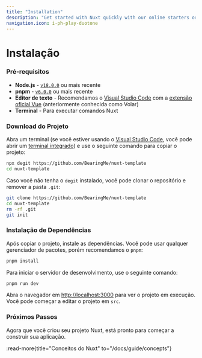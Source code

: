 ```yaml
---
title: "Installation"
description: "Get started with Nuxt quickly with our online starters or start locally with your terminal."
navigation.icon: i-ph-play-duotone
---
```


# Instalação

### Pré-requisitos

- **Node.js** - [`v18.0.0`](https://nodejs.org/en) ou mais recente
- **pnpm** - [`v6.0.0`](https://pnpm.io/) ou mais recente
- **Editor de texto** - Recomendamos o [Visual Studio Code](https://code.visualstudio.com/) com a [extensão oficial Vue](https://marketplace.visualstudio.com/items?itemName=Vue.volar) (anteriormente conhecida como Volar)
- **Terminal** - Para executar comandos Nuxt

### Download do Projeto

Abra um terminal (se você estiver usando o [Visual Studio Code](https://code.visualstudio.com), você pode abrir um [terminal integrado](https://code.visualstudio.com/docs/editor/integrated-terminal)) e use o seguinte comando para copiar o projeto:

```bash
npx degit https://github.com/BearingMe/nuxt-template
cd nuxt-template
```

Caso você não tenha o `degit` instalado, você pode clonar o repositório e remover a pasta `.git`:

```bash
git clone https://github.com/BearingMe/nuxt-template
cd nuxt-template
rm -rf .git
git init
```

### Instalação de Dependências

Após copiar o projeto, instale as dependências. Você pode usar qualquer gerenciador de pacotes, porém recomendamos o `pnpm`:

```bash
pnpm install
```

Para iniciar o servidor de desenvolvimento, use o seguinte comando:

```bash
pnpm run dev
```

Abra o navegador em <http://localhost:3000> para ver o projeto em execução. Você pode começar a editar o projeto em `src`.

### Próximos Passos

Agora que você criou seu projeto Nuxt, está pronto para começar a construir sua aplicação.

:read-more{title="Conceitos do Nuxt" to="/docs/guide/concepts"}
